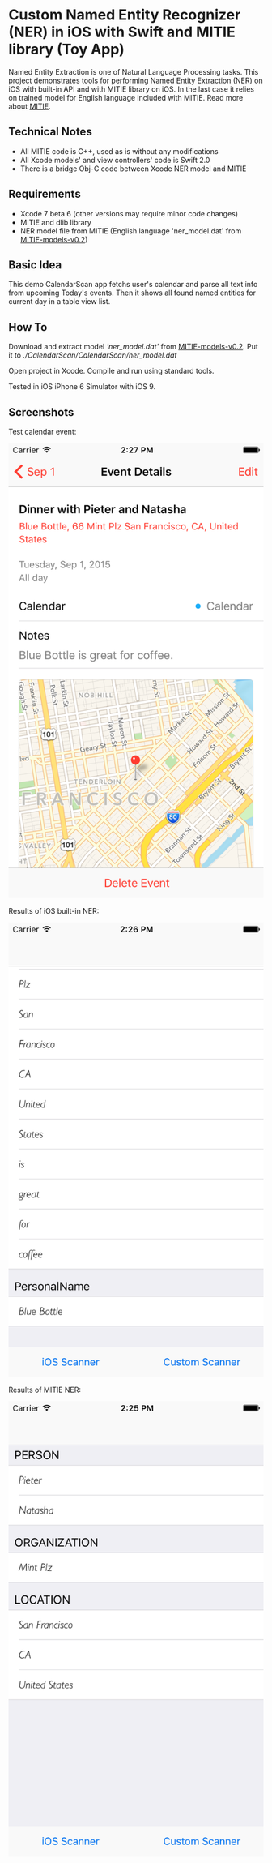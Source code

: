 # Custom Named Entity Recognizer (NER) in iOS with Swift and MITIE library (Toy App) 
Named Entity Extraction is one of Natural Language Processing tasks. This project demonstrates tools for performing Named Entity Extraction (NER) on iOS with built-in API and with MITIE library on iOS. In the last case it relies on trained model for English language included with MITIE. Read more about [MITIE](https://github.com/mit-nlp/MITIE).

## Technical Notes
* All MITIE code is C++, used as is without any modifications
* All Xcode models' and view controllers' code is Swift 2.0
* There is a bridge Obj-C code between Xcode NER model and MITIE

## Requirements

* Xcode 7 beta 6 (other versions may require minor code changes)
* MITIE and dlib library 
* NER model file from MITIE (English language 'ner_model.dat' from [MITIE-models-v0.2](http://sourceforge.net/projects/mitie/files/binaries/MITIE-models-v0.2.tar.bz2))

## Basic Idea
This demo CalendarScan app fetchs user's calendar and parse all text info from upcoming Today's events. Then it shows all found named entities for current day in a table view list.

## How To
Download and extract model *'ner_model.dat'* from [MITIE-models-v0.2](http://sourceforge.net/projects/mitie/files/binaries/MITIE-models-v0.2.tar.bz2). Put it to *./CalendarScan/CalendarScan/ner_model.dat*

Open project in Xcode. Compile and run using standard tools. 

Tested in iOS iPhone 6 Simulator with iOS 9.

## Screenshots
Test calendar event:

![Test calendar event](https://raw.githubusercontent.com/marsbroshok/CalendarScan-toy-app/master/Screenshots/EVENT-SAMPLE.png)

Results of iOS built-in NER:

![iOS built-in NER](https://raw.githubusercontent.com/marsbroshok/CalendarScan-toy-app/master/Screenshots/iOS-NER-1.png)

Results of MITIE NER:

![MITIE NER](https://raw.githubusercontent.com/marsbroshok/CalendarScan-toy-app/master/Screenshots/MITIE-NER.png)

